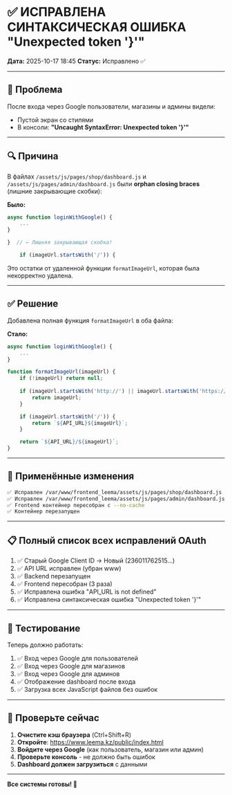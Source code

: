 # ✅ ИСПРАВЛЕНА СИНТАКСИЧЕСКАЯ ОШИБКА "Unexpected token '}'"

**Дата:** 2025-10-17 18:45
**Статус:** Исправлено ✅

---

## 🔴 Проблема

После входа через Google пользователи, магазины и админы видели:
- Пустой экран со стилями
- В консоли: **"Uncaught SyntaxError: Unexpected token '}'"**

---

## 🔍 Причина

В файлах `/assets/js/pages/shop/dashboard.js` и `/assets/js/pages/admin/dashboard.js` были **orphan closing braces** (лишние закрывающие скобки):

**Было:**
```javascript
async function loginWithGoogle() {
    ...
}

}  // ← Лишняя закрывающая скобка!

    if (imageUrl.startsWith('/')) {
```

Это остатки от удаленной функции `formatImageUrl`, которая была некорректно удалена.

---

## ✅ Решение

Добавлена полная функция `formatImageUrl` в оба файла:

**Стало:**
```javascript
async function loginWithGoogle() {
    ...
}

function formatImageUrl(imageUrl) {
    if (!imageUrl) return null;
    
    if (imageUrl.startsWith('http://') || imageUrl.startsWith('https://')) {
        return imageUrl;
    }

    if (imageUrl.startsWith('/')) {
        return `${API_URL}${imageUrl}`;
    }

    return `${API_URL}/${imageUrl}`;
}
```

---

## 🔄 Применённые изменения

```bash
✅ Исправлен /var/www/frontend_leema/assets/js/pages/shop/dashboard.js
✅ Исправлен /var/www/frontend_leema/assets/js/pages/admin/dashboard.js
✅ Frontend контейнер пересобран с --no-cache
✅ Контейнер перезапущен
```

---

## 📋 Полный список всех исправлений OAuth

1. ✅ Старый Google Client ID → Новый (236011762515...)
2. ✅ API URL исправлен (убран www)
3. ✅ Backend перезапущен
4. ✅ Frontend пересобран (3 раза)
5. ✅ Исправлена ошибка "API_URL is not defined"
6. ✅ Исправлена синтаксическая ошибка "Unexpected token '}'"

---

## 🧪 Тестирование

Теперь должно работать:
1. ✅ Вход через Google для пользователей
2. ✅ Вход через Google для магазинов
3. ✅ Вход через Google для админов
4. ✅ Отображение dashboard после входа
5. ✅ Загрузка всех JavaScript файлов без ошибок

---

## 🚀 Проверьте сейчас

1. **Очистите кэш браузера** (Ctrl+Shift+R)
2. **Откройте**: https://www.leema.kz/public/index.html
3. **Войдите через Google** (как пользователь, магазин или админ)
4. **Проверьте консоль** - не должно быть ошибок
5. **Dashboard должен загрузиться** с данными

---

**Все системы готовы! 🎉**
